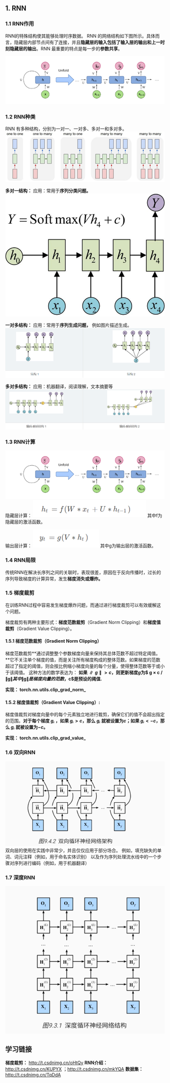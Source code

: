 ## 1. RNN
### 1.1 RNN作用
RNN的特殊结构使其能够处理时序数据。
RNN 的网络结构如下图所示。具体而言，隐藏层内部节点间有了连接，并且**隐藏层的输入包括了输入层的输出和上一时刻隐藏层的输出**。RNN 最重要的特点是每一步的**参数共享**。

![alt text](image.png)

### 1.2 RNN种类
RNN 有多种结构，分别为一对一、一对多、多对一和多对多。
![alt text](0c8e7da9582840cf8b9931ff95d2f261.png)

**多对一结构：**
应用：常用于**序列分类问题。**
![alt text](984440ea79a7424eb240de6c404b2b80.png)

**一对多结构：**
应用：常用于**序列生成问题，** 例如图片描述生成。
![alt text](image-1.png)


**多对多结构：**
应用：机器翻译，阅读理解，文本摘要等
![alt text](image-2.png)

### 1.3 RNN计算
![alt text](image.png)
隐藏层计算：
![alt text](image-3.png)
其中f为隐藏层的激活函数。

输出层计算：
![alt text](image-4.png)
其中g为输出层的激活函数。

### 1.4 RNN局限
传统RNN在解决长序列之间的关联时，表现很差，原因在于反向传播时，过长的序列导致梯度的计算异常，发生**梯度消失或爆炸。**

### 1.5 梯度裁剪
在训练RNN过程中容易发生梯度爆炸问题，而通过进行梯度裁剪可以有效缓解这个问题。

梯度裁剪有两种主要形式：**梯度范数裁剪**（Gradient Norm Clipping）和**梯度值裁剪**（Gradient Value Clipping）。

#### 1.5.1 **梯度范数裁剪（Gradient Norm Clipping）**
梯度范数裁剪**通过调整整个参数梯度向量来保持其总体范数不超过特定阈值。**它不关注单个梯度的值，而是关注所有梯度构成的整体范数。如果梯度的范数超过了指定的阈值，则会按比例缩小梯度向量的每个分量，使得整体范数等于或小于该阈值。
这种方法的数学表达为：
**如果$∥g∥>c$，则更新梯度$g$为$ g × c /∥g∥$其中$∥g∥$是梯度向量的范数，$c$是预设的阈值.**

**实现： torch.nn.utils.clip_grad_norm_**

#### 1.5.2 **梯度值裁剪（Gradient Value Clipping）:**
梯度值裁剪对梯度向量中的每个元素独立地进行裁剪，确保它们的值不会超出指定的范围。**对于每个梯度 $gᵢ$ ，如果 $gᵢ > c$，那么 $gᵢ$ 就被设置为$c$；如果 $gᵢ < -c$，那么 $gᵢ$ 就被设置为$-c$。**

**实现： torch.nn.utils.clip_grad_value_**

### 1.6 双向RNN
![alt text](image-19.png)
双向层的使用在实践中非常少，并且仅仅应用于部分场合。 例如，填充缺失的单词、词元注释（例如，用于命名实体识别） 以及作为序列处理流水线中的一个步骤对序列进行编码（例如，用于机器翻译）

### 1.7 深度RNN
![alt text](image-20.png)

## 学习链接
**梯度裁剪：** http://t.csdnimg.cn/oHtQy
**RNN介绍：** http://t.csdnimg.cn/KUPYX ；http://t.csdnimg.cn/mkYQA
**数据集：** http://t.csdnimg.cn/TqDdA


